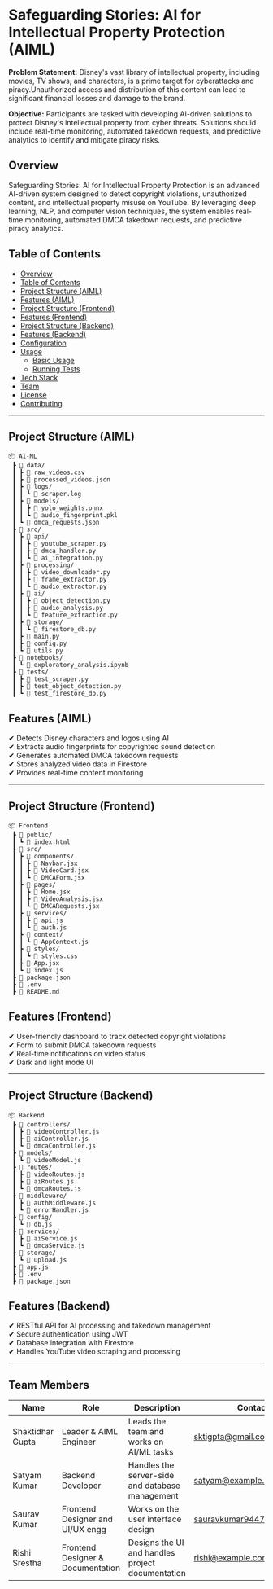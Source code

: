 # **Safeguarding Stories: AI for Intellectual Property Protection (AIML)**

**Problem Statement:**
Disney's vast library of intellectual property, including movies, TV shows, and characters, is a prime target for cyberattacks and piracy.Unauthorized access and distribution of this content can lead to significant financial losses and damage to the brand.

**Objective:**
Participants are tasked with developing AI-driven solutions to protect Disney's intellectual property from cyber threats. Solutions should include real-time monitoring, automated takedown requests, and predictive analytics to identify and mitigate piracy risks.

## **Overview**  
Safeguarding Stories: AI for Intellectual Property Protection is an advanced AI-driven system designed to detect copyright violations, unauthorized content, and intellectual property misuse on YouTube. By leveraging deep learning, NLP, and computer vision techniques, the system enables real-time monitoring, automated DMCA takedown requests, and predictive piracy analytics.  

## **Table of Contents**  
- [Overview](#overview)  
- [Table of Contents](#table-of-contents)  
- [Project Structure (AIML)](#project-structure-aiml)  
- [Features (AIML)](#features-aiml)  
- [Project Structure (Frontend)](#project-structure-frontend)  
- [Features (Frontend)](#features-frontend)  
- [Project Structure (Backend)](#project-structure-backend)  
- [Features (Backend)](#features-backend)  
- [Configuration](#configuration)  
- [Usage](#usage)  
  - [Basic Usage](#basic-usage)  
  - [Running Tests](#running-tests)  
- [Tech Stack](#tech-stack)  
- [Team](#team)  
- [License](#license)  
- [Contributing](#contributing)  

---

## **Project Structure (AIML)**  
```
📦 AI-ML  
 ┣ 📂 data/  
 ┃ ┣ 📜 raw_videos.csv  
 ┃ ┣ 📜 processed_videos.json  
 ┃ ┣ 📂 logs/  
 ┃ ┃ ┗ 📜 scraper.log  
 ┃ ┣ 📂 models/  
 ┃ ┃ ┣ 📜 yolo_weights.onnx  
 ┃ ┃ ┗ 📜 audio_fingerprint.pkl  
 ┃ ┗ 📜 dmca_requests.json  
 ┣ 📂 src/  
 ┃ ┣ 📂 api/  
 ┃ ┃ ┣ 📜 youtube_scraper.py  
 ┃ ┃ ┣ 📜 dmca_handler.py  
 ┃ ┃ ┗ 📜 ai_integration.py  
 ┃ ┣ 📂 processing/  
 ┃ ┃ ┣ 📜 video_downloader.py  
 ┃ ┃ ┣ 📜 frame_extractor.py  
 ┃ ┃ ┗ 📜 audio_extractor.py  
 ┃ ┣ 📂 ai/  
 ┃ ┃ ┣ 📜 object_detection.py  
 ┃ ┃ ┣ 📜 audio_analysis.py  
 ┃ ┃ ┗ 📜 feature_extraction.py  
 ┃ ┣ 📂 storage/  
 ┃ ┃ ┗ 📜 firestore_db.py  
 ┃ ┣ 📜 main.py  
 ┃ ┣ 📜 config.py  
 ┃ ┗ 📜 utils.py  
 ┣ 📂 notebooks/  
 ┃ ┗ 📜 exploratory_analysis.ipynb  
 ┣ 📂 tests/  
 ┃ ┣ 📜 test_scraper.py  
 ┃ ┣ 📜 test_object_detection.py  
 ┃ ┗ 📜 test_firestore_db.py  

```
## **Features (AIML)**  
✔ Detects Disney characters and logos using AI  
✔ Extracts audio fingerprints for copyrighted sound detection  
✔ Generates automated DMCA takedown requests  
✔ Stores analyzed video data in Firestore  
✔ Provides real-time content monitoring  

---

## **Project Structure (Frontend)**  
```
📦 Frontend  
 ┣ 📂 public/  
 ┃ ┗ 📜 index.html  
 ┣ 📂 src/  
 ┃ ┣ 📂 components/  
 ┃ ┃ ┣ 📜 Navbar.jsx  
 ┃ ┃ ┣ 📜 VideoCard.jsx  
 ┃ ┃ ┗ 📜 DMCAForm.jsx  
 ┃ ┣ 📂 pages/  
 ┃ ┃ ┣ 📜 Home.jsx  
 ┃ ┃ ┣ 📜 VideoAnalysis.jsx  
 ┃ ┃ ┗ 📜 DMCARequests.jsx  
 ┃ ┣ 📂 services/  
 ┃ ┃ ┣ 📜 api.js  
 ┃ ┃ ┗ 📜 auth.js  
 ┃ ┣ 📂 context/  
 ┃ ┃ ┗ 📜 AppContext.js  
 ┃ ┣ 📂 styles/  
 ┃ ┃ ┗ 📜 styles.css  
 ┃ ┣ 📜 App.jsx  
 ┃ ┗ 📜 index.js  
 ┣ 📜 package.json  
 ┣ 📜 .env  
 ┣ 📜 README.md  

```
## **Features (Frontend)**  
✔ User-friendly dashboard to track detected copyright violations  
✔ Form to submit DMCA takedown requests  
✔ Real-time notifications on video status  
✔ Dark and light mode UI  

---

## **Project Structure (Backend)**  
```
📦 Backend  
 ┣ 📂 controllers/  
 ┃ ┣ 📜 videoController.js  
 ┃ ┣ 📜 aiController.js  
 ┃ ┗ 📜 dmcaController.js  
 ┣ 📂 models/  
 ┃ ┗ 📜 videoModel.js  
 ┣ 📂 routes/  
 ┃ ┣ 📜 videoRoutes.js  
 ┃ ┣ 📜 aiRoutes.js  
 ┃ ┗ 📜 dmcaRoutes.js  
 ┣ 📂 middleware/  
 ┃ ┣ 📜 authMiddleware.js  
 ┃ ┗ 📜 errorHandler.js  
 ┣ 📂 config/  
 ┃ ┗ 📜 db.js  
 ┣ 📂 services/  
 ┃ ┣ 📜 aiService.js  
 ┃ ┗ 📜 dmcaService.js  
 ┣ 📂 storage/  
 ┃ ┗ 📜 upload.js  
 ┣ 📜 app.js  
 ┣ 📜 .env  
 ┣ 📜 package.json
```

## **Features (Backend)**  
✔ RESTful API for AI processing and takedown management  
✔ Secure authentication using JWT  
✔ Database integration with Firestore  
✔ Handles YouTube video scraping and processing  

---
## Team Members

| Name                | Role                        | Description                | Contact                        |
|---------------------|-----------------------------|----------------------------|--------------------------------|
| Shaktidhar Gupta    | Leader & AIML Engineer       | Leads the team and works on AI/ML tasks | [sktigpta@gmail.com](mailto:sktigpta@gmail.com) |
| Satyam Kumar        | Backend Developer           | Handles the server-side and database management | [satyam@example.com](mailto:satyam@example.com) |
| Saurav Kumar        | Frontend Designer and UI/UX engg        | Works on the user interface design | [sauravkumar9447@gmail.com](mailto:sauravkumar9447@gmail.com) |
| Rishi Srestha       | Frontend Designer & Documentation | Designs the UI and handles project documentation | [rishi@example.com](mailto:rishi@example.com) |
